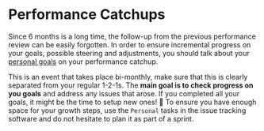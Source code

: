 # Performance Catchups

Since 6 months is a long time, the follow-up from the previous performance review can be easily forgotten. In order to ensure incremental progress on your goals, possible steering and adjustments, you should talk about your [personal goals](personal-goals.md) on your performance catchup.

This is an event that takes place bi-monthly, make sure that this is clearly separated from your regular 1-2-1s. The **main goal is to check progress on you goals** and address any issues that arose. If you completed all your goals, it might be the time to setup new ones! 🎉 To ensure you have enough space for your growth steps, use the `Personal` tasks in the issue tracking software and do not hesitate to plan it as part of a sprint.

